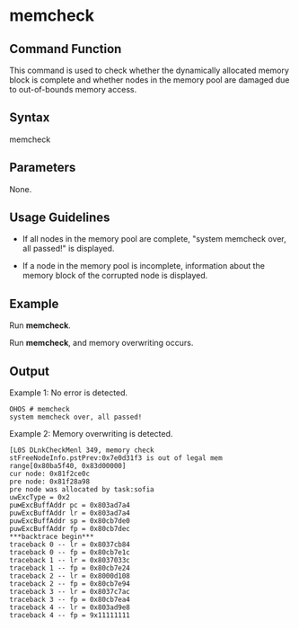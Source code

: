 # memcheck


## Command Function

This command is used to check whether the dynamically allocated memory block is complete and whether nodes in the memory pool are damaged due to out-of-bounds memory access.


## Syntax

memcheck


## Parameters

None.


## Usage Guidelines

- If all nodes in the memory pool are complete, "system memcheck over, all passed!" is displayed.

- If a node in the memory pool is incomplete, information about the memory block of the corrupted node is displayed.


## Example

Run **memcheck**.

Run **memcheck**, and memory overwriting occurs.


## Output

Example 1: No error is detected.

```
OHOS # memcheck
system memcheck over, all passed!
```

Example 2: Memory overwriting is detected.

```
[L0S DLnkCheckMenl 349, memory check
stFreeNodeInfo.pstPrev:0x7e0d31f3 is out of legal mem range[0x80ba5f40, 0х83d00000]
cur node: 0x81f2ce0c
pre node: 0x81f28a98
pre node was allocated by task:sofia
uwEхcTуpe = 0х2
puмExcBuffAddr pc = 0x803ad7a4
puwExcBuffAddr lr = 0x803ad7a4
puwExcBuffAddr sp = 0х80cb7de0
puwExcBuffAddr fp = 0x80cb7dec
***backtrace begin***
traceback 0 -- lr = 0х8037cb84
traceback 0 -- fp = 0х80cb7e1c
traceback 1 -- lr = 0х8037033c
traceback 1 -- fp = 0х80cb7e24
traceback 2 -- lr = 0x8000d108
traceback 2 -- fp = 0х80cb7e94
traceback 3 -- lr = 0х8037c7ac
traceback 3 -- fp = 0х80cb7ea4
traceback 4 -- lr = 0x803ad9e8
traceback 4 -- fp = 9x11111111
```
